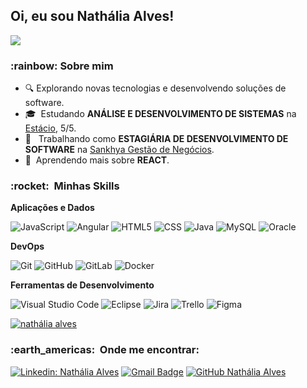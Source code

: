<h2> Oi, eu sou Nathália Alves! </h2>

![](https://komarev.com/ghpvc/?username=nathalia-alves&color=006bed)

<h3> :rainbow: Sobre mim </h3>

- :mag:  Explorando novas tecnologias e desenvolvendo soluções de software.
- 🎓 &nbsp;Estudando **ANÁLISE E DESENVOLVIMENTO DE SISTEMAS** na <a href="https://estacio.br/cursos/graduacao/analise-e-desenvolvimento-de-sistemas">Estácio</a>, 5/5.
- 💼 &nbsp; Trabalhando como **ESTAGIÁRIA DE DESENVOLVIMENTO DE SOFTWARE** na <a href="https://www.sankhya.com.br">Sankhya Gestão de Negócios</a>.
- 🌱 &nbsp;Aprendendo mais sobre **REACT**.

<h3> :rocket: &nbsp;Minhas Skills </h3>

**Aplicações e Dados**

  ![JavaScript](https://img.shields.io/badge/-JavaScript-333333?style=flat&logo=javascript)
  ![Angular](https://img.shields.io/badge/-Angular-333333?style=flat&logo=angular)
  ![HTML5](https://img.shields.io/badge/-HTML5-333333?style=flat&logo=HTML5)
  ![CSS](https://img.shields.io/badge/-CSS-333333?style=flat&logo=CSS3&logoColor=1572B6)
  ![Java](https://img.shields.io/badge/-Java-333333?style=flat&logo=Java&logoColor=007396)
  ![MySQL](https://img.shields.io/badge/-MySQL-333333?style=flat&logo=mysql)
  ![Oracle](https://img.shields.io/badge/-Oracle-333333?style=flat&logo=oracle)

**DevOps**

  ![Git](https://img.shields.io/badge/-Git-333333?style=flat&logo=git)
  ![GitHub](https://img.shields.io/badge/-GitHub-333333?style=flat&logo=github)
  ![GitLab](https://img.shields.io/badge/-GitLab-333333?style=flat&logo=gitlab)
  ![Docker](https://img.shields.io/badge/-Docker-333333?style=flat&logo=docker)

**Ferramentas de Desenvolvimento**

  ![Visual Studio Code](https://img.shields.io/badge/-Visual%20Studio%20Code-333333?style=flat&logo=visual-studio-code&logoColor=007ACC)
  ![Eclipse](https://img.shields.io/badge/-Eclipse-333333?style=flat&logo=eclipse-ide&logoColor=2C2255)
  ![Jira](https://img.shields.io/badge/-Jira-333333?style=flat&logo=jira&logoColor=007ACC)
  ![Trello](https://img.shields.io/badge/-Trello-333333?style=flat&logo=trello&logoColor=007ACC)
  ![Figma](https://img.shields.io/badge/-Figma-333333?style=flat&logo=figma&logoColor=007ACC)
<br/>

[![nathália alves](https://github-readme-stats.vercel.app/api/top-langs/?username=nathalia-alves&hide=html&layout=compact&theme=radical)](https://github.com/anuraghazra/github-readme-stats)

<h3> :earth_americas: &nbsp;Onde me encontrar: </h3> 

[![Linkedin: Nathália Alves](https://img.shields.io/badge/LinkedIn-blue?style=flat-square&logo=Linkedin&logoColor=white&link=https://www.linkedin.com/in/nath%C3%A1lia-alves-292842241/)](https://www.linkedin.com/in/nath%C3%A1lia-alves-292842241/)
[![Gmail Badge](https://img.shields.io/badge/-naathalvs@gmail.com-006bed?style=flat-square&logo=Gmail&logoColor=white&link=mailto:naathalvs@gmail.com)](mailto:naathalvs@gmail.com)
[![GitHub Nathália Alves]( https://img.shields.io/github/followers/nathalia-alves?label=follow&style=social)](https://github.com/nathalia-alves)
